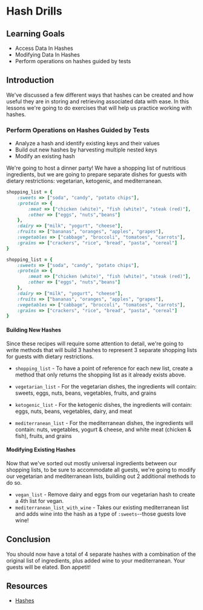 # Hash Drills

## Learning Goals

- Access Data In Hashes
- Modifying Data In Hashes
- Perform operations on hashes guided by tests

## Introduction

We've discussed a few different ways that hashes can be created and
how useful they are in storing and retrieving associated data with ease.
In this lessons we're going to do exercises that will help us practice
working with hashes.

### Perform Operations on Hashes Guided by Tests

- Analyze a hash and identify existing keys and their values
- Build out new hashes by harvesting multiple nested keys
- Modify an existing hash

We're going to host a dinner party! We have a shopping list of nutritious
ingredients, but we are going to prepare separate dishes for guests with dietary
restrictions: vegetarian, ketogenic, and mediterranean.

```ruby
shopping_list = {
    :sweets => ["soda", "candy", "potato chips"],
    :protein => {
        :meat => ["chicken (white)", "fish (white)", "steak (red)"],
        :other => ["eggs", "nuts","beans"]
    },
    :dairy => ["milk", "yogurt", "cheese"],
    :fruits => ["bananas", "oranges", "apples", "grapes"],
    :vegetables => ["cabbage", "broccoli", "tomatoes", "carrots"],
    :grains => ["crackers", "rice", "bread", "pasta", "cereal"]
}
```

```ruby
shopping_list = {
    :sweets => ["soda", "candy", "potato chips"],
    :protein => {
        :meat => ["chicken (white)", "fish (white)", "steak (red)"],
        :other => ["eggs", "nuts","beans"]
    },
    :dairy => ["milk", "yogurt", "cheese"],
    :fruits => ["bananas", "oranges", "apples", "grapes"],
    :vegetables => ["cabbage", "broccoli", "tomatoes", "carrots"],
    :grains => ["crackers", "rice", "bread", "pasta", "cereal"]
}
```

#### Building New Hashes

Since these recipes will require some attention to detail, we're going to write
methods that will build 3 hashes to represent 3 separate shopping lists for
guests with dietary restrictions.

- `shopping_list` - To have a point of reference for each new list, create a
  method that only returns the shopping list as it already exists above.

- `vegetarian_list` - For the vegetarian dishes, the ingredients will contain:
  sweets, eggs, nuts, beans, vegetables, fruits, and grains

* `ketogenic_list` - For the ketogenic dishes, the ingredients will contain:
  eggs, nuts, beans, vegetables, dairy, and meat

* `mediterranean_list` - For the mediterranean dishes, the ingredients will
  contain: nuts, vegetables, yogurt & cheese, and white meat (chicken & fish),
  fruits, and grains

#### Modifying Existing Hashes

Now that we've sorted out mostly universal ingredients between our shopping
lists, to be sure to accommodate all guests, we're going to modify our
vegetarian and mediterranean lists, building out 2 additional methods
to do so.

- `vegan_list` - Remove dairy and eggs from our vegetarian hash to create a 4th
  list for vegan.
- `mediterranean_list_with_wine` - Takes our existing mediterranean list and
  adds wine into the hash as a type of `:sweets`--those guests love wine!

## Conclusion

You should now have a total of 4 separate hashes with a combination of the
original list of ingredients, plus added wine to your mediterranean. Your guests
will be elated. Bon appetit!

## Resources

- [Hashes]

[hashes]: https://ruby-doc.org/core-2.5.1/Hash.html
